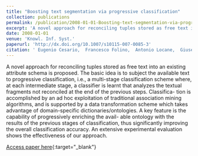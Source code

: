 ```yaml
---
title: "Boosting text segmentation via progressive classification"
collection: publications
permalink: /publication/2008-01-01-Boosting-text-segmentation-via-progressive-classification
excerpt: 'A novel approach for reconciling tuples stored as free text into an existing attribute schema is proposed. The basic idea is to subject the available text to progressive classification, i.e., a multi-stage classification scheme where, at each intermediate stage, a classifier is learnt that analyzes the textual fragments not reconciled at the end of the previous steps. Classifica- tion is accomplished by an ad hoc exploitation of traditional association mining algorithms, and is supported by a data transformation scheme which takes advantage of domain-specific dictionaries/ontologies. A key feature is the capability of progressively enriching the avail- able ontology with the results of the previous stages of classification, thus significantly improving the overall classification accuracy. An extensive experimental evaluation shows the effectiveness of our approach.'
date: 2008-01-01
venue: 'Knowl. Inf. Syst.'
paperurl: 'http://dx.doi.org/10.1007/s10115-007-0085-3'
citation: ' Eugenio Cesario,  Francesco Folino,  Antonio Locane,  Giuseppe Manco,  Riccardo Ortale, &quot;Boosting text segmentation via progressive classification.&quot; Knowl. Inf. Syst., 2008.'
---
```

A novel approach for reconciling tuples stored as free text into an existing attribute schema is proposed. The basic idea is to subject the available text to progressive classification, i.e., a multi-stage classification scheme where, at each intermediate stage, a classifier is learnt that analyzes the textual fragments not reconciled at the end of the previous steps. Classifica- tion is accomplished by an ad hoc exploitation of traditional association mining algorithms, and is supported by a data transformation scheme which takes advantage of domain-specific dictionaries/ontologies. A key feature is the capability of progressively enriching the avail- able ontology with the results of the previous stages of classification, thus significantly improving the overall classification accuracy. An extensive experimental evaluation shows the effectiveness of our approach.

[Access paper here](http://dx.doi.org/10.1007/s10115-007-0085-3){:target="_blank"}
